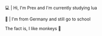💻 | Hi, I'm Prex and I'm currently studying lua

🎒 | I'm from Germany and still go to school 





The fact is, I like monkeys 🐒

